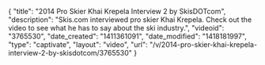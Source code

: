 {
    "title": "2014 Pro Skier Khai Krepela Interview 2 by SkisDOTcom",
    "description": "Skis.com interviewed pro skier Khai Krepela. Check out the video to see what he has to say about the ski industry.",
    "videoid": "3765530",
    "date_created": "1411361091",
    "date_modified": "1418181997",
    "type": "captivate",
    "layout": "video",
    "url": "\/v\/2014-pro-skier-khai-krepela-interview-2-by-skisdotcom\/3765530"
}